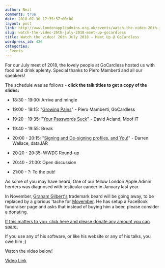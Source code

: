 ```yaml
---
author: Neil
comments: true
date: 2018-07-30 17:35:57+00:00
layout: post
link: http://www.londonappleadmins.org.uk/events/watch-the-video-26th-july-2018-meet-up-gocardless/
slug: watch-the-video-26th-july-2018-meet-up-gocardless
title: Watch the video! 26th July 2018 – Meet Up @ GoCardless
wordpress_id: 426
categories:
- Events
---
```


For our July meet of 2018, the lovely people at GoCardless hosted us with food and drink aplenty. Special thanks to Piero Mamberti and all our speakers!

The schedule was as follows - **click the talk titles to get a copy of the slides:**



 	
  * 18:30 - 19:00: Arrive and mingle

 	
  * 19:00 - 19:15: "[Growing Pains](https://drive.google.com/open?id=1SrH-sZAiilN-KJAbFkRHF42w5Wr8Nvw1)" - Piero Mamberti, GoCardless

 	
  * 19:20 - 19:35: "[Your Passwords Suck](https://drive.google.com/open?id=1ZBpRgjdCxde9hM3S1ed10X8Wwxl2vVBR)" - David Acland, Moof IT

 	
  * 19:40 - 19:55: Break

 	
  * 20:00 - 20:15: "[Signing and De-signing profiles, and You!](https://dazwallace.files.wordpress.com/2018/07/signing-and-de-signing-profiles-and-you.pdf)" - Darren Wallace, dataJAR

 	
  * 20:20 - 20:35: WWDC Round-up

 	
  * 20:40 - 21:00: Open discussion

 	
  * 21:00 - ?: To the pub!




As some of you may have heard, One of our fellow London Apple Admin herders was diagnosed with testicular cancer in January last year. 




In November, [Graham Gilbert's](https://grahamgilbert.com/) trademark beard will be going away, to be replaced by a glorious 'tache for [Movember](https://uk.movember.com/). He has setup a FaceBook fundraiser page and asks that instead of buying him a beer, please consider a donating.


[If this matters to you, click here and please donate any amount you can spare.](https://graham.at/fbmovember)

If you use any of his software, or like his website or any of his talks, you owe him ;)

Watch the video below!

[Video Link](https://youtu.be/AFZMkT7Qhok)


